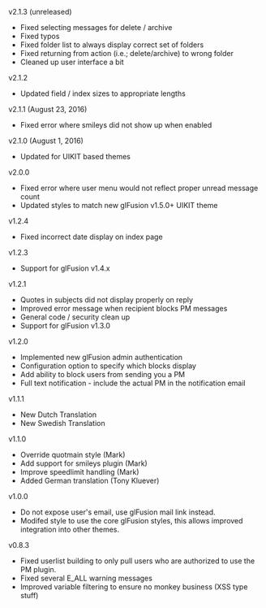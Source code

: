 
v2.1.3 (unreleased)
 - Fixed selecting messages for delete / archive
 - Fixed typos
 - Fixed folder list to always display correct set of folders
 - Fixed returning from action (i.e.; delete/archive) to wrong folder
 - Cleaned up user interface a bit

v2.1.2
  - Updated field / index sizes to appropriate lengths

v2.1.1 (August 23, 2016)
  - Fixed error where smileys did not show up when enabled

v2.1.0 (August 1, 2016)
  - Updated for UIKIT based themes

v2.0.0
  - Fixed error where user menu would not reflect proper unread message count
  - Updated styles to match new glFusion v1.5.0+ UIKIT theme

v1.2.4
  - Fixed incorrect date display on index page

v1.2.3
  - Support for glFusion v1.4.x

v1.2.1
  - Quotes in subjects did not display properly on reply
  - Improved error message when recipient blocks PM messages
  - General code / security clean up
  - Support for glFusion v1.3.0

v1.2.0
  - Implemented new glFusion admin authentication
  - Configuration option to specify which blocks display
  - Add ability to block users from sending you a PM
  - Full text notification - include the actual PM in the notification email

v1.1.1
  - New Dutch Translation
  - New Swedish Translation

v1.1.0
  - Override quotmain style (Mark)
  - Add support for smileys plugin (Mark)
  - Improve speedlimit handling (Mark)
  - Added German translation (Tony Kluever)

v1.0.0
  - Do not expose user's email, use glFusion mail link instead.
  - Modifed style to use the core glFusion styles, this allows improved integration into other themes.

v0.8.3
  - Fixed userlist building to only pull users who are authorized to use the PM plugin.
  - Fixed several E_ALL warning messages
  - Improved variable filtering to ensure no monkey business (XSS type stuff)